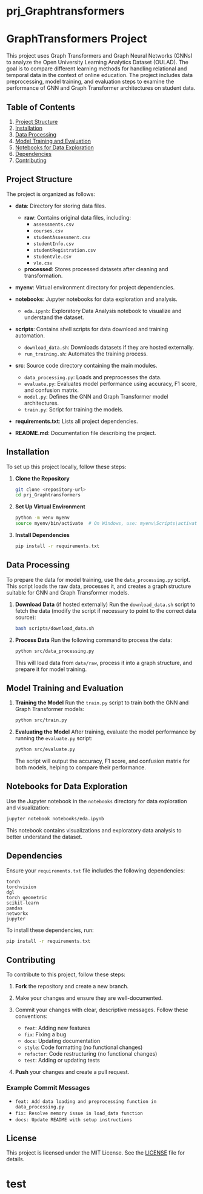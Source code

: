 # prj_Graphtransformers
# GraphTransformers Project

This project uses Graph Transformers and Graph Neural Networks (GNNs) to analyze the Open University Learning Analytics Dataset (OULAD). The goal is to compare different learning methods for handling relational and temporal data in the context of online education. The project includes data preprocessing, model training, and evaluation steps to examine the performance of GNN and Graph Transformer architectures on student data.

## Table of Contents

1. [Project Structure](#project-structure)
2. [Installation](#installation)
3. [Data Processing](#data-processing)
4. [Model Training and Evaluation](#model-training-and-evaluation)
5. [Notebooks for Data Exploration](#notebooks-for-data-exploration)
6. [Dependencies](#dependencies)
7. [Contributing](#contributing)

## Project Structure

The project is organized as follows:

- **data**: Directory for storing data files.
  - **raw**: Contains original data files, including:
    - `assessments.csv`
    - `courses.csv`
    - `studentAssessment.csv`
    - `studentInfo.csv`
    - `studentRegistration.csv`
    - `studentVle.csv`
    - `vle.csv`
  - **processed**: Stores processed datasets after cleaning and transformation.

- **myenv**: Virtual environment directory for project dependencies.

- **notebooks**: Jupyter notebooks for data exploration and analysis.
  - `eda.ipynb`: Exploratory Data Analysis notebook to visualize and understand the dataset.

- **scripts**: Contains shell scripts for data download and training automation.
  - `download_data.sh`: Downloads datasets if they are hosted externally.
  - `run_training.sh`: Automates the training process.

- **src**: Source code directory containing the main modules.
  - `data_processing.py`: Loads and preprocesses the data.
  - `evaluate.py`: Evaluates model performance using accuracy, F1 score, and confusion matrix.
  - `model.py`: Defines the GNN and Graph Transformer model architectures.
  - `train.py`: Script for training the models.

- **requirements.txt**: Lists all project dependencies.
- **README.md**: Documentation file describing the project.

## Installation

To set up this project locally, follow these steps:

1. **Clone the Repository**
   ```bash
   git clone <repository-url>
   cd prj_Graphtransformers
   ```

2. **Set Up Virtual Environment**
   ```bash
   python -m venv myenv
   source myenv/bin/activate  # On Windows, use: myenv\Scripts\activate
   ```

3. **Install Dependencies**
   ```bash
   pip install -r requirements.txt
   ```

## Data Processing

To prepare the data for model training, use the `data_processing.py` script. This script loads the raw data, processes it, and creates a graph structure suitable for GNN and Graph Transformer models.

1. **Download Data** (if hosted externally)
   Run the `download_data.sh` script to fetch the data (modify the script if necessary to point to the correct data source):

   ```bash
   bash scripts/download_data.sh
   ```

2. **Process Data**
   Run the following command to process the data:

   ```bash
   python src/data_processing.py
   ```

   This will load data from `data/raw`, process it into a graph structure, and prepare it for model training.

## Model Training and Evaluation

1. **Training the Model**
   Run the `train.py` script to train both the GNN and Graph Transformer models:

   ```bash
   python src/train.py
   ```

2. **Evaluating the Model**
   After training, evaluate the model performance by running the `evaluate.py` script:

   ```bash
   python src/evaluate.py
   ```

   The script will output the accuracy, F1 score, and confusion matrix for both models, helping to compare their performance.

## Notebooks for Data Exploration

Use the Jupyter notebook in the `notebooks` directory for data exploration and visualization:

```bash
jupyter notebook notebooks/eda.ipynb
```

This notebook contains visualizations and exploratory data analysis to better understand the dataset.

## Dependencies

Ensure your `requirements.txt` file includes the following dependencies:

```text
torch
torchvision
dgl
torch_geometric
scikit-learn
pandas
networkx
jupyter
```

To install these dependencies, run:

```bash
pip install -r requirements.txt
```

## Contributing

To contribute to this project, follow these steps:

1. **Fork** the repository and create a new branch.
2. Make your changes and ensure they are well-documented.
3. Commit your changes with clear, descriptive messages. Follow these conventions:
   - `feat`: Adding new features
   - `fix`: Fixing a bug
   - `docs`: Updating documentation
   - `style`: Code formatting (no functional changes)
   - `refactor`: Code restructuring (no functional changes)
   - `test`: Adding or updating tests

4. **Push** your changes and create a pull request.

### Example Commit Messages

- `feat: Add data loading and preprocessing function in data_processing.py`
- `fix: Resolve memory issue in load_data function`
- `docs: Update README with setup instructions`

## License

This project is licensed under the MIT License. See the [LICENSE](LICENSE) file for details.
# test
